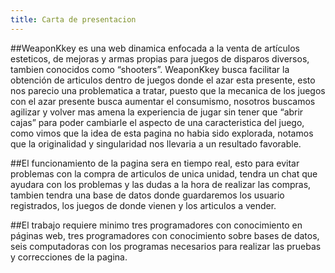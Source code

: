 ```yaml
---
title: Carta de presentacion
---
```


##WeaponKkey es una web dinamica enfocada a la venta de artículos esteticos, de mejoras y armas propias para juegos de disparos diversos, tambien conocidos como “shooters”. WeaponKkey busca facilitar la obtención de articulos dentro de juegos donde el azar esta presente, esto nos parecio una problematica a tratar, puesto que la mecanica de los juegos con el azar presente busca aumentar el consumismo, nosotros buscamos agilizar y volver mas amena la experiencia de jugar sin tener que “abrir cajas” para poder cambiarle el aspecto de una caracteristica del juego, como vimos que la idea de esta pagina no habia sido explorada, notamos que la originalidad y singularidad nos llevaria a un resultado favorable.

##El funcionamiento de la pagina sera en tiempo real, esto para evitar problemas con la compra de articulos de unica unidad, tendra un chat que ayudara con los problemas y las dudas a la hora de realizar las compras, tambien tendra una base de datos donde guardaremos los usuario registrados, los juegos de donde vienen y los articulos a vender.

##El trabajo requiere minimo tres programadores con conocimiento en páginas web, tres  programadores con conocimiento sobre bases de datos, seis computadoras con los programas necesarios para realizar las pruebas y correcciones de la pagina.
